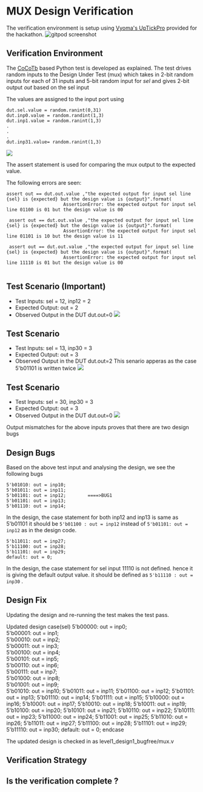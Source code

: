
# MUX Design Verification

The verification environment is setup using [Vyoma's UpTickPro](https://vyomasystems.com) provided for the hackathon.
![gitpod screenshot](https://user-images.githubusercontent.com/92357357/180269862-b4acdb6d-cfe1-4da7-bf00-b5ace04ed753.PNG)


## Verification Environment

The [CoCoTb](https://www.cocotb.org/) based Python test is developed as explained. The test drives random inputs to the Design Under Test (mux) which takes in 2-bit random inputs for each of 31 inputs and 5-bit random input for *sel* and gives 2-bit output *out* based on the sel input

The values are assigned to the input port using 
```
dut.sel.value = random.ranint(0,31)
dut.inp0.value = random.randint(1,3) 
dut.inp1.value = random.ranint(1,3)
.
.
.
dut.inp31.value= random.ranint(1,3)
```
![](image.png)

The assert statement is used for comparing the mux output to the expected value.



The following errors are seen:
```
assert out == dut.out.value ,"the expected output for input sel line {sel} is {expected} but the design value is {output}".format(
                     AssertionError: the expected output for input sel line 01100 is 01 but the design value is 00
                    
 assert out == dut.out.value ,"the expected output for input sel line {sel} is {expected} but the design value is {output}".format(
                     AssertionError: the expected output for input sel line 01101 is 10 but the design value is 11

 assert out == dut.out.value ,"the expected output for input sel line {sel} is {expected} but the design value is {output}".format(
                     AssertionError: the expected output for input sel line 11110 is 01 but the design value is 00


```
## Test Scenario **(Important)**
- Test Inputs: sel = 12, inp12 = 2
- Expected Output: out = 2
- Observed Output in the DUT dut.out=0
![](image.png)
## Test Scenario
- Test Inputs: sel = 13, inp30 = 3
- Expected Output: out = 3
- Observed Output in the DUT dut.out=2
This senario apperas as the case 5'b01101 is written twice 
![](image.png)
## Test Scenario
- Test Inputs: sel = 30, inp30 = 3
- Expected Output: out = 3
- Observed Output in the DUT dut.out=0
![](image.png)


Output mismatches for the above inputs proves that there are two design bugs

## Design Bugs
Based on the above test input and analysing the design, we see the following bugs

```
5'b01010: out = inp10;
5'b01011: out = inp11;
5'b01101: out = inp12;        ====>BUG1
5'b01101: out = inp13;
5'b01110: out = inp14;
```
In the  design, the case statement for both inp12 and inp13 is same as 5'b01101  it should be ``5'b01100 : out = inp12`` instead of ``5'b01101: out = inp12`` as in the design code. 

```
5'b11011: out = inp27;
5'b11100: out = inp28;
5'b11101: out = inp29;
default: out = 0;
```
In the  design, the case statement for sel input 11110 is not defined. hence it is giving the default output value.  it should be defined as ``5'b11110 : out = inp30`` . 


## Design Fix
Updating the design and re-running the test makes the test pass.

Updated design
 case(sel)
      5'b00000: out = inp0;  
      5'b00001: out = inp1;  
      5'b00010: out = inp2;  
      5'b00011: out = inp3;  
      5'b00100: out = inp4;  
      5'b00101: out = inp5;  
      5'b00110: out = inp6;  
      5'b00111: out = inp7;  
      5'b01000: out = inp8;  
      5'b01001: out = inp9;  
      5'b01010: out = inp10;
      5'b01011: out = inp11;
      5'b01100: out = inp12;
      5'b01101: out = inp13;
      5'b01110: out = inp14;
      5'b01111: out = inp15;
      5'b10000: out = inp16;
      5'b10001: out = inp17;
      5'b10010: out = inp18;
      5'b10011: out = inp19;
      5'b10100: out = inp20;
      5'b10101: out = inp21;
      5'b10110: out = inp22;
      5'b10111: out = inp23;
      5'b11000: out = inp24;
      5'b11001: out = inp25;
      5'b11010: out = inp26;
      5'b11011: out = inp27;
      5'b11100: out = inp28;
      5'b11101: out = inp29;
      5'b11110: out = inp30;
      default: out = 0;
    endcase


The updated design is checked in as level1_design1_bugfree/mux.v

## Verification Strategy

## Is the verification complete ?
